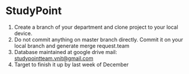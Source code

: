# StudyPoint
1. Create a branch of your department and clone project to your local device.
2. Do not commit anything on master branch directly. Commit it on your local branch and generate merge request.team
3. Database maintained at google drive mail: studypointteam.vnit@gmail.com
4. Target to finish it up by last week of December
